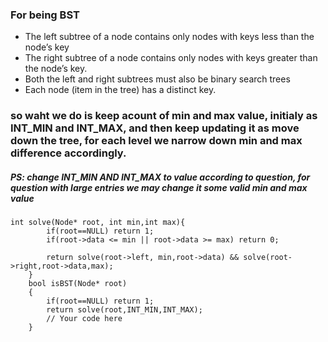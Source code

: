 ### For being BST
- The left subtree of a node contains only nodes with keys less than the node’s key
- The right subtree of a node contains only nodes with keys greater than the node’s key. 
- Both the left and right subtrees must also be binary search trees
- Each node (item in the tree) has a distinct key.

### so waht we do is keep acount of min and max value, initialy as INT_MIN and INT_MAX, and then keep updating it as move down the tree, for each level we narrow down min and max difference accordingly. 
##### PS: change INT_MIN AND INT_MAX to value according to question, for question with large entries we may change it some valid min and max value
```
int solve(Node* root, int min,int max){
        if(root==NULL) return 1;
        if(root->data <= min || root->data >= max) return 0;
        
        return solve(root->left, min,root->data) && solve(root->right,root->data,max);
    }
    bool isBST(Node* root) 
    {
        if(root==NULL) return 1;
        return solve(root,INT_MIN,INT_MAX);
        // Your code here
    }
```

